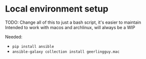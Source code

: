 # Local environment setup

TODO: Change all of this to just a bash script, it's easier to maintain
Intended to work with macos and archlinux, will always be a WIP


Needed:
 - `pip install ansible`
 - `ansible-galaxy collection install geerlingguy.mac`
